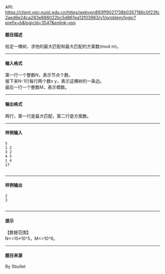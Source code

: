 API: https://client.vpn.nuist.edu.cn/https/webvpn893ff9021738b0357186c0f23fc2aed6e24ca283e886022bc5d861ea12f03963/v1/problem/logic?prefix=b&logicId=3547&enlink-vpn

#### 题目描述

给定一棵树，求他的最大匹配和最大匹配的方案数(mod m)。

---

#### 输入格式

第一行一个整数N，表示节点个数。  
接下来N-1行每行两个数x y，表示这棵树的一条边。  
最后一行一个整数M，表示模数。

---

#### 输出格式

  
两行，第一行是最大匹配，第二行是方案数。

---

#### 样例输入
```
5
1 2
3 2
4 5
1 4
17


```

---

#### 样例输出
```
2
3


```

---

#### 提示

【数据范围】  
N<=15\*10^5，M<=10^9。  

---

#### 题目来源

By Sbullet